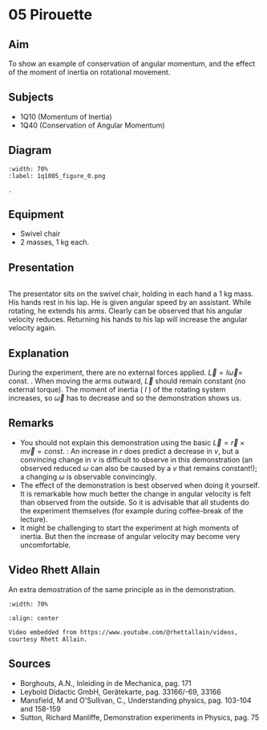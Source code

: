 # 05 Pirouette   
  
## Aim   
 To show an example of conservation of angular momentum, and the effect of the moment of inertia on rotational movement.    
  
## Subjects   
* 1Q10 (Momentum of Inertia)
* 1Q40 (Conservation of Angular Momentum)   

## Diagram
    
```{figure} figures/figure_0.png  
:width: 70%  
:label: 1q1005_figure_0.png  

. 
```
     
  
## Equipment  
- Swivel chair
- 2 masses, $1 \mathrm{~kg}$ each.
     
  
## Presentation

```{iframe} https://www.youtube.com/embed/TpvL20gy_bQ?si=E_omtbgGepdnpCPd
```

The presentator sits on the swivel chair, holding in each hand a $1 \mathrm{~kg}$ mass. His hands rest in his lap. He is given angular speed by an assistant. While rotating, he extends his arms. Clearly can be observed that his angular velocity reduces. Returning his hands to his lap will increase the angular velocity again.    
  
## Explanation   
During the experiment, there are no external forces applied. $\vec{L}=I \vec{\omega}=$ const. . When moving the arms outward, $\vec{L}$ should remain constant (no external torque). The moment of inertia ( $I$ ) of the rotating system increases, so $\vec{\omega}$ has to decrease and so the demonstration shows us.
  
## Remarks
- You should not explain this demonstration using the basic $\vec{L}=\vec{r} \times m \vec{v}= const.$ : An increase in $r$ does predict a decrease in $v$, but a convincing change in $v$ is difficult to observe in this demonstration (an observed reduced $\omega$ can also be caused by a $v$ that remains constant!); a changing $\omega$ is observable convincingly.
- The effect of the demonstration is best observed when doing it yourself. It is remarkable how much better the change in angular velocity is felt than observed from the outside. So it is advisable that all students do the experiment themselves (for example during coffee-break of the lecture).
- It might be challenging to start the experiment at high moments of inertia. But then the increase of angular velocity may become very uncomfortable.

## Video Rhett Allain
An extra demostration of the same principle as in the demonstration.

```{iframe} https://www.youtube.com/watch?v=jRYAl-mSibs
:width: 70%

:align: center

Video embedded from https://www.youtube.com/@rhettallain/videos, courtesy Rhett Allain.
```
  
## Sources
 *  Borghouts, A.N., Inleiding in de Mechanica, pag. 171 
 *  Leybold Didactic GmbH, Gerätekarte, pag. 33166/-69, 33166 
 *  Mansfield, M and O'Sullivan, C., Understanding physics, pag. 103-104 and 158-159 
 *  Sutton, Richard Manliffe, Demonstration experiments in Physics, pag. 75
 
